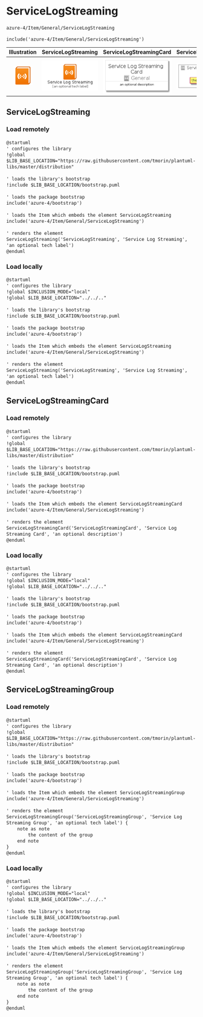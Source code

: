 # ServiceLogStreaming


```text
azure-4/Item/General/ServiceLogStreaming
```

```text
include('azure-4/Item/General/ServiceLogStreaming')
```



| Illustration | ServiceLogStreaming | ServiceLogStreamingCard | ServiceLogStreamingGroup |
| :---: | :---: | :---: | :---: |
| ![illustration for Illustration](../../../azure-4/Item/General/ServiceLogStreaming.png) | ![illustration for ServiceLogStreaming](../../../azure-4/Item/General/ServiceLogStreaming.Local.png) | ![illustration for ServiceLogStreamingCard](../../../azure-4/Item/General/ServiceLogStreamingCard.Local.png) | ![illustration for ServiceLogStreamingGroup](../../../azure-4/Item/General/ServiceLogStreamingGroup.Local.png) |




## ServiceLogStreaming

### Load remotely
```plantuml
@startuml
' configures the library
!global $LIB_BASE_LOCATION="https://raw.githubusercontent.com/tmorin/plantuml-libs/master/distribution"

' loads the library's bootstrap
!include $LIB_BASE_LOCATION/bootstrap.puml

' loads the package bootstrap
include('azure-4/bootstrap')

' loads the Item which embeds the element ServiceLogStreaming
include('azure-4/Item/General/ServiceLogStreaming')

' renders the element
ServiceLogStreaming('ServiceLogStreaming', 'Service Log Streaming', 'an optional tech label')
@enduml
```

### Load locally
```plantuml
@startuml
' configures the library
!global $INCLUSION_MODE="local"
!global $LIB_BASE_LOCATION="../../.."

' loads the library's bootstrap
!include $LIB_BASE_LOCATION/bootstrap.puml

' loads the package bootstrap
include('azure-4/bootstrap')

' loads the Item which embeds the element ServiceLogStreaming
include('azure-4/Item/General/ServiceLogStreaming')

' renders the element
ServiceLogStreaming('ServiceLogStreaming', 'Service Log Streaming', 'an optional tech label')
@enduml
```

## ServiceLogStreamingCard

### Load remotely
```plantuml
@startuml
' configures the library
!global $LIB_BASE_LOCATION="https://raw.githubusercontent.com/tmorin/plantuml-libs/master/distribution"

' loads the library's bootstrap
!include $LIB_BASE_LOCATION/bootstrap.puml

' loads the package bootstrap
include('azure-4/bootstrap')

' loads the Item which embeds the element ServiceLogStreamingCard
include('azure-4/Item/General/ServiceLogStreaming')

' renders the element
ServiceLogStreamingCard('ServiceLogStreamingCard', 'Service Log Streaming Card', 'an optional description')
@enduml
```

### Load locally
```plantuml
@startuml
' configures the library
!global $INCLUSION_MODE="local"
!global $LIB_BASE_LOCATION="../../.."

' loads the library's bootstrap
!include $LIB_BASE_LOCATION/bootstrap.puml

' loads the package bootstrap
include('azure-4/bootstrap')

' loads the Item which embeds the element ServiceLogStreamingCard
include('azure-4/Item/General/ServiceLogStreaming')

' renders the element
ServiceLogStreamingCard('ServiceLogStreamingCard', 'Service Log Streaming Card', 'an optional description')
@enduml
```

## ServiceLogStreamingGroup

### Load remotely
```plantuml
@startuml
' configures the library
!global $LIB_BASE_LOCATION="https://raw.githubusercontent.com/tmorin/plantuml-libs/master/distribution"

' loads the library's bootstrap
!include $LIB_BASE_LOCATION/bootstrap.puml

' loads the package bootstrap
include('azure-4/bootstrap')

' loads the Item which embeds the element ServiceLogStreamingGroup
include('azure-4/Item/General/ServiceLogStreaming')

' renders the element
ServiceLogStreamingGroup('ServiceLogStreamingGroup', 'Service Log Streaming Group', 'an optional tech label') {
    note as note
        the content of the group
    end note
}
@enduml
```

### Load locally
```plantuml
@startuml
' configures the library
!global $INCLUSION_MODE="local"
!global $LIB_BASE_LOCATION="../../.."

' loads the library's bootstrap
!include $LIB_BASE_LOCATION/bootstrap.puml

' loads the package bootstrap
include('azure-4/bootstrap')

' loads the Item which embeds the element ServiceLogStreamingGroup
include('azure-4/Item/General/ServiceLogStreaming')

' renders the element
ServiceLogStreamingGroup('ServiceLogStreamingGroup', 'Service Log Streaming Group', 'an optional tech label') {
    note as note
        the content of the group
    end note
}
@enduml
```

